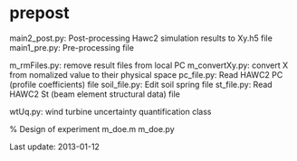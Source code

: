 # prepost

main2_post.py: Post-processing Hawc2 simulation results to Xy.h5 file   
main1_pre.py: Pre-processing file

m_rmFiles.py: remove result files from local PC
m_convertXy.py: convert X from nomalized value to their physical space
pc_file.py: Read HAWC2 PC (profile coefficients) file
soil_file.py: Edit soil spring file
st_file.py: Read HAWC2 St (beam element structural data) file

wtUq.py: wind turbine uncertainty quantification class

% Design of experiment
m_doe.m
m_doe.py

Last update: 2013-01-12






